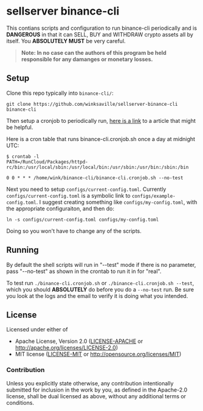 # sellserver binance-cli

This contians scripts and configuration to run binance-cli periodically and
is **DANGEROUS** in that it can SELL, BUY and WITHDRAW crypto assets all by itself.
You **ABSOLUTELY MUST** be very careful.

> **Note: In no case can the authors of this program be held responsible
> for any damanges or monetary losses.**

## Setup

Clone this repo typically into `binance-cli/`:
```
git clone https://github.com/winksaville/sellserver-binance-cli binance-cli
```

Then setup a cronjob to periodically run, [here is a link](https://www.digitalocean.com/community/tutorials/how-to-use-cron-to-automate-tasks-ubuntu-1804)
to a article that might be helpful.

Here is a cron table that runs binance-cli.cronjob.sh once a day at midnight UTC:
```
$ crontab -l
PATH=/RunCloud/Packages/httpd-rc/bin:/usr/local/sbin:/usr/local/bin:/usr/sbin:/usr/bin:/sbin:/bin

0 0 * * * /home/wink/binance-cli/binance-cli.cronjob.sh --no-test
```

Next you need to setup `configs/current-config.toml`. Currently `configs/current-config.toml` 
is a symbolic link to `configs/example-config.toml`. I suggest creating something like
`configs/my-config.toml`, with the appropriate configuraiton, and then do:
```
ln -s configs/current-config.toml configs/my-config.toml
```
Doing so you won't have to change any of the scripts.

## Running

By default the shell scripts will run in "--test" mode if there is no parameter, pass
"--no-test" as shown in the crontab to run it in for "real".

To test run `./binance-cli.cronjob.sh` or `./binance-cli.cronjob.sh --test`, which you
should **ABSOLUTELY** do before you do a `--no-test` run. Be sure you look at the logs
and the email to verify it is doing what you intended.

## License

Licensed under either of

- Apache License, Version 2.0 ([LICENSE-APACHE](LICENSE-APACHE) or http://apache.org/licenses/LICENSE-2.0)
- MIT license ([LICENSE-MIT](LICENSE-MIT) or http://opensource.org/licenses/MIT)

### Contribution

Unless you explicitly state otherwise, any contribution intentionally submitted
for inclusion in the work by you, as defined in the Apache-2.0 license, shall
be dual licensed as above, without any additional terms or conditions.
